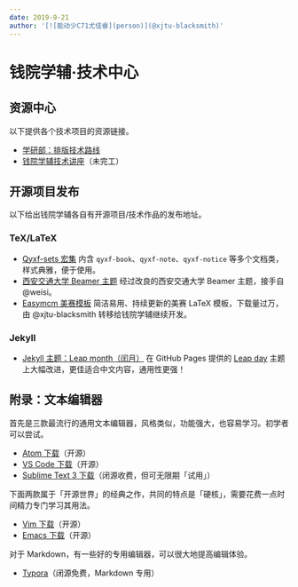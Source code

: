 ```yaml
---
date: 2019-9-21
author: '[![能动少C71尤佳睿](person)](@xjtu-blacksmith)'
---
```


# 钱院学辅·技术中心

## 资源中心
以下提供各个技术项目的资源链接。

- [学研部：排版技术路线](typeset)
- [钱院学辅技术讲座](technical-lecture)（未完工）

## 开源项目发布
以下给出钱院学辅各自有开源项目/技术作品的发布地址。

### TeX/LaTeX
- [Qyxf-sets 宏集](https://github.com/qyxf/qyxf-sets) 内含 `qyxf-book`、`qyxf-note`、`qyxf-notice` 等多个文档类，样式典雅，便于使用。
- [西安交通大学 Beamer 主题](https://github.com/qyxf/beamerthemexjtu) 经过改良的西安交通大学 Beamer 主题，接手自 @weisi。
- [Easymcm 美赛模板](https://github.com/qyxf/easymcm) 简洁易用、持续更新的美赛 LaTeX 模板，下载量过万，由 @xjtu-blacksmith 转移给钱院学辅继续开发。

### Jekyll
- [Jekyll 主题：Leap month（闰月）](https://github.com/qyxf/leap-month) 在 GitHub Pages 提供的 [Leap day](https://github.com/pages-themes/leap-day) 主题上大幅改进，更佳适合中文内容，通用性更强！

## 附录：文本编辑器
首先是三款最流行的通用文本编辑器，风格类似，功能强大，也容易学习。初学者可以尝试。

- [Atom 下载](https://atom.io)（开源）
- [VS Code 下载](https://code.visualstudio.com)（开源）
- [Sublime Text 3 下载](https://www.sublimetext.com)（闭源收费，但可无限期「试用」）

下面两款属于「开源世界」的经典之作，共同的特点是「硬核」，需要花费一点时间精力专门学习其用法。

- [Vim 下载](https://www.vim.org/download.php)（开源）
- [Emacs 下载](http://www.gnu.org/software/emacs/)（开源）

对于 Markdown，有一些好的专用编辑器，可以很大地提高编辑体验。

- [Typora](https://www.typora.io/#download)（闭源免费，Markdown 专用）